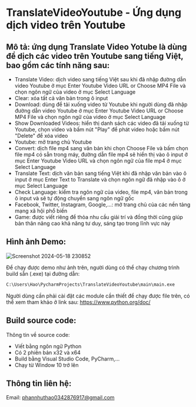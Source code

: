 # TranslateVideoYoutube - Ứng dụng dịch video trên Youtube

## Mô tả: ứng dụng Translate Video Yotube là dùng để dịch các video trên Youtube sang tiếng Việt, bao gồm các tính năng sau:

- Translate Video: dịch video sang tiếng Việt sau khi đã nhập đường dẫn video Youtube ở mục Enter Youtube Video URL or Choose MP4 File và chọn ngôn ngữ của video ở mục Select Language
- Clear: xóa tất cả văn bản trong ô input
- Download: dùng để tải xuống video từ Youtube khi người dùng đã nhập đường dẫn video Youtube ở mục Enter Youtube Video URL or Choose MP4 File và chọn ngôn ngữ của video ở mục Select Language
- Show Downloaded Videos: hiển thị danh sách các video đã tải xuống từ Youtube, chọn video và bấm nút "Play" để phát video hoặc bấm nút "Delete" để xóa video
- Youtube: mở trang chủ Youtube
- Convert: dịch file mp4 sang văn bản khi chọn Choose File và bấm chọn file mp4 có sẵn trong máy, đường dẫn file mp4 sẽ hiển thị vào ô input ở mục Enter Youtube Video URL và chọn ngôn ngữ của file mp4 ở mục Select Language
- Translate Text: dịch văn bản sang tiếng Việt khi đã nhập văn bản vào ô input ở mục Enter Text to Translate và chọn ngôn ngữ đã nhập vào ô ở mục Select Language
- Check Language: kiểm tra ngôn ngữ của video, file mp4, văn bản trong ô input và sẽ tự động chuyển sang ngôn ngữ gốc
- Facebook, Twitter, Instagram, Google,...: mở trang chủ của các nền tảng mạng xã hội phổ biến
- Game: được viết riêng để thỏa nhu cầu giải trí và đồng thời cũng giúp bản thân nâng cao khả năng tư duy, sáng tạo trong lĩnh vực này

## Hình ảnh Demo:
![Screenshot 2024-05-18 230852](https://github.com/haophan7/TranslateVideoYoutube/assets/106468186/cbd760a4-aa0c-45f7-a2e4-b31da244d7ce)

Để chạy được demo như ảnh trên, người dùng có thể chạy chương trình build sẵn (.exe) tại đường dẫn:
```bash
C:\Users\Hao\PycharmProjects\TranslateVideoYoutube\main\main.exe
```

Người dùng cần phải cài đặt các module cần thiết để chạy được file trên, có thể xem tham khảo ở link sau: 
https://www.python.org/doc/

## Build source code:
Thông tin về source code:
- Viết bằng ngôn ngữ Python
- Có 2 phiên bản x32 và x64
- Build bằng Visual Studio Code, PyCharm,...
- Chạy từ Window 10 trở lên

## Thông tin liên hệ:
Email: phannhuthao0342876917@gmail.com
